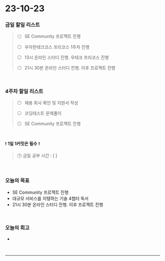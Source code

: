 # 23-10-23
### 금일 할일 리스트
> - [ ]  SE Community 프로젝트 진행
>
> - [ ]  우아한테크코스 프리코스 1주차 진행
>
> - [ ]  13시 온라인 스터디 진행. 우테코 프리코스 진행
>
> - [ ]  21시 30분 온라인 스터디 진행. 이후 프로젝트 진행



<br/>

### 4주차 할일 리스트  
> - [ ]  채용 회사 확인 및 지원서 작성
>
> - [ ]  코딩테스트 문제풀이
>
> - [ ]  SE Community 프로젝트 진행

<br/>

❗ **1일 1커밋은 필수** ❗
> 🕒 금일 공부 시간 : [ ]
  
<br/>

### 오늘의 목표
- SE Community 프로젝트 진행
- 대규모 서비스를 지탱하는 기술 4챕터 독서
- 21시 30분 온라인 스터디 진행. 이후 프로젝트 진행

<br>

### 오늘의 회고
- 


<br/>

------------  
